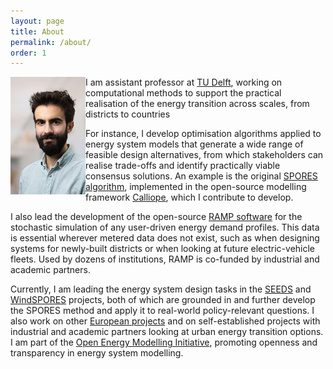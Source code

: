 ```yaml
---
layout: page
title: About
permalink: /about/
order: 1
---
```



<img src="/assets/tud_pic.jpg" width="120" align="left" class="rounded-corners"/>

I am assistant professor at [TU Delft](https://www.tudelft.nl/en/staff/f.lombardi/?cHash=d1e3cb32ea77e2f6b4b93327f6d0b992), working on computational methods to support the practical realisation of the energy transition across scales, from districts to countries

For instance, I develop optimisation algorithms applied to energy system models that generate a wide range of feasible design alternatives, from which stakeholders can realise trade-offs and identify practically viable consensus solutions. An example is the original [SPORES algorithm](https://doi.org/10.1016/j.joule.2020.08.002), implemented in the open-source modelling framework [Calliope](https://calliope.readthedocs.io/en/stable/user/advanced_features.html#spores-mode), which I contribute to develop. 

I also lead the development of the open-source [RAMP software](https://rampdemand.org/) for the stochastic simulation of any user-driven energy demand profiles. This data is essential wherever metered data does not exist, such as when designing systems for newly-built districts or when looking at future electric-vehicle fleets. Used by dozens of institutions, RAMP is co-funded by industrial and academic partners.

Currently, I am leading the energy system design tasks in the [SEEDS](https://seeds-project.org) and [WindSPORES](https://www.aramis.admin.ch/Grunddaten/?ProjectID=48588) projects, both of which are grounded in and further develop the SPORES method and apply it to real-world policy-relevant questions. I also work on other [European projects](/projects/) and on self-established projects with industrial and academic partners looking at urban energy transition options. I am part of the [Open Energy Modelling Initiative](https://openmod-initiative.org), promoting openness and transparency in energy system modelling. 